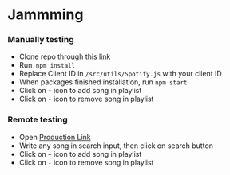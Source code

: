 # Jammming

### Manually testing

- Clone repo through this [link](https://github.com/ncutixavier/Jammming)
- Run` npm install`
- Replace Client ID in `/src/utils/Spotify.js` with your client ID
- When packages finished installation, run `npm start`
- Click on `+` icon to add song in playlist
- Click on `-` icon to remove song in playlist

### Remote testing

- Open [Production Link](https://jammming-ncuti.netlify.app/)
- Write any song in search input, then click on search button
- Click on `+` icon to add song in playlist
- Click on `-` icon to remove song in playlist
